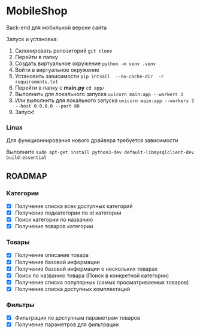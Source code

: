 # MobileShop
Back-end для мобильной версии сайта

Запуск и установка:
1. Склонировать репозиторий `git clone`
2. Перейти в папку
3. Создать виртуальное окружение `python -m venv .venv`
4. Войти в виртуальное окружение
5. Установить зависимости `pip intsall  --no-cache-dir  -r requirements.txt`
6. Перейти в папку с **main.py** `cd app/`
7. Выполнить для локального запуска `uvicorn main:app --workers 3`
8. Или выполнить для локального запуска `uvicorn main:app --workers 3 --host 0.0.0.0 --port 80`
9. Запуск!

### Linux
Для функционнирования нового драйвера требуется зависимости

Выполните `sudo apt-get install python3-dev default-libmysqlclient-dev build-essential`
## ROADMAP

### Категории

- [x] Получение списка всех доступных категорий
- [x] Получение подкатегории по id категории
- [x] Поиск категории по названию 
- [x] Получение товаров категории

### Товары

- [x] Получение описание товара
- [x] Получение базовой информации
- [x] Получение базовой информации о нескольких товарах
- [x] Поиск по названию товара (Поиск в конкретной категории)
- [x] Получение списка популярных (самых просматриваемых товаров)
- [x] Получение списка доступных комплектаций

### Фильтры
- [x] Фильтрация по доступным параметрам товаров
- [x] Получение параметров для фильтрации
